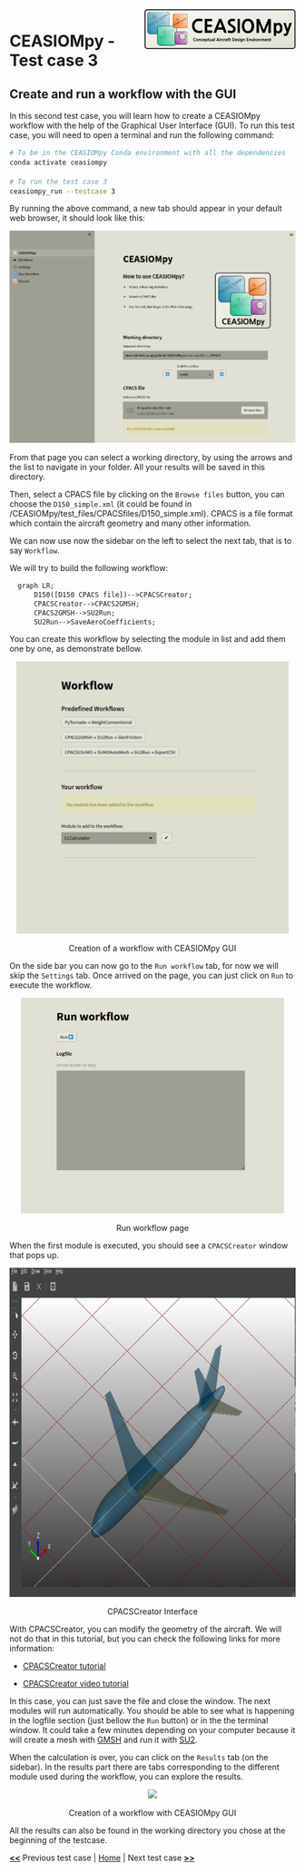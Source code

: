 <img align="right" height="70" src="../../documents/logos/CEASIOMpy_banner_main.png">

# CEASIOMpy - Test case 3

## Create and run a workflow with the GUI

In this second test case, you will learn how to create a CEASIOMpy workflow with the help of the Graphical User Interface (GUI).
To run this test case, you will need to open a terminal and run the following command:

```bash
# To be in the CEASIOMpy Conda environment with all the dependencies
conda activate ceasiompy

# To run the test case 3
ceasiompy_run --testcase 3
```

By running the above command, a new tab should appear in your default web browser, it should look like this:

![CEASIOMpy GUI](./testcase3_gui_main-page.png)

From that page you can select a working directory, by using the arrows and the list to navigate in your folder. All your results will be saved in this directory.

Then, select a CPACS file by clicking on the `Browse files` button, you can choose the `D150_simple.xml` (it could be found in /CEASIOMpy/test_files/CPACSfiles/D150_simple.xml). CPACS is a file format which contain the aircraft geometry and many other information.

We can now use now the sidebar on the left to select the next tab, that is to say `Workflow`.

We will try to build the following workflow:

```mermaid
  graph LR;
      D150([D150 CPACS file])-->CPACSCreator;
      CPACSCreator-->CPACS2GMSH;
      CPACS2GMSH-->SU2Run;
      SU2Run-->SaveAeroCoefficients;
```

You can create this workflow by selecting the module in list and add them one by one, as demonstrate bellow.

<p align="center">
<img height="480" src="testcase3_workflow_creation.gif">
</p>
<p align="center">
Creation of a workflow with CEASIOMpy GUI
</p>

On the side bar you can now go to the `Run workflow` tab, for now we will skip the `Settings` tab.
Once arrived on the page, you can just click on `Run` to execute the workflow.

<p align="center">
<img height="380" src="testcase3_run_workflow.png">
</p>
<p align="center">
Run workflow page
</p>

When the first module is executed, you should see a `CPACSCreator` window that pops up.

<p align="center">
<img height="580" src="testcase3_cpacscreator.png">
</p>
<p align="center">
CPACSCreator Interface
</p>

With CPACSCreator, you can modify the geometry of the aircraft. We will not do that in this tutorial, but you can check the following links for more information:

* [CPACSCreator tutorial](https://dlr-sc.github.io/tigl/doc/cpacscreator-0.1/tuto.html#tuto_create_from_scratch)

* [CPACSCreator video tutorial](https://www.youtube.com/watch?v=M5ryc7HT3uA)

In this case, you can just save the file and close the window. The next modules will run automatically. You should be able to see what is happening in the logfile section (just bellow the `Run` button) or in the the terminal window. It could take a few minutes depending on your computer because it will create a mesh with [GMSH](https://gmsh.info/) and run it with [SU2](https://su2code.github.io/).

When the calculation is over, you can click on the `Results` tab (on the sidebar). In the results part there are tabs corresponding to the different module used during the workflow, you can explore the results.

<p align="center">
<img height="480" src="testcase3_results.gif">
</p>
<p align="center">
Creation of a workflow with CEASIOMpy GUI
</p>

All the results can also be found in the working directory you chose at the beginning of the testcase.

[**<<**](../test_case_2/README.md) Previous test case | [Home](../../README.md#test-cases) | Next test case [**>>**](../test_case_4/README.md)
